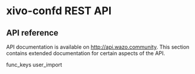 # xivo-confd REST API

## API reference

API documentation is available on <http://api.wazo.community>. This
section contains extended documentation for certain aspects of the API.

<div class="toctree">

func\_keys user\_import

</div>

